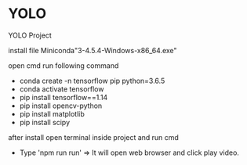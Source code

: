 # YOLO
YOLO Project

install file Miniconda"3-4.5.4-Windows-x86_64.exe"

open cmd run following command
- conda create -n tensorflow pip python=3.6.5
- conda activate tensorflow
- pip install tensorflow==1.14
- pip install opencv-python
- pip install matplotlib
- pip install scipy

after install
open terminal inside project and run cmd
- Type 'npm run run' => It will open web browser and click play video.
<!-- - test.html && activate tensorflow && python real_time_counting.py -->
